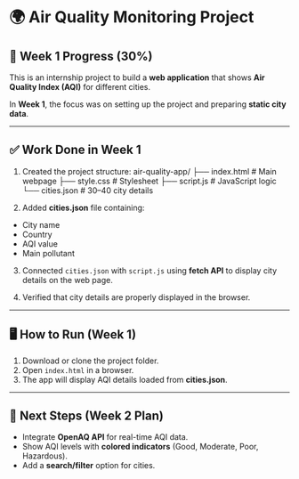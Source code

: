 # 🌍 Air Quality Monitoring Project

## 📌 Week 1 Progress (30%)
This is an internship project to build a **web application** that shows **Air Quality Index (AQI)** for different cities.  

In **Week 1**, the focus was on setting up the project and preparing **static city data**.

---

## ✅ Work Done in Week 1
1. Created the project structure:
air-quality-app/
├── index.html # Main webpage
├── style.css # Stylesheet
├── script.js # JavaScript logic
└── cities.json # 30–40 city details


2. Added **cities.json** file containing:
- City name  
- Country  
- AQI value  
- Main pollutant  

3. Connected `cities.json` with `script.js` using **fetch API** to display city details on the web page.

4. Verified that city details are properly displayed in the browser.

---

## 🖥️ How to Run (Week 1)
1. Download or clone the project folder.  
2. Open `index.html` in a browser.  
3. The app will display AQI details loaded from **cities.json**.  

---

## 📅 Next Steps (Week 2 Plan)
- Integrate **OpenAQ API** for real-time AQI data.  
- Show AQI levels with **colored indicators** (Good, Moderate, Poor, Hazardous).  
- Add a **search/filter** option for cities.  
